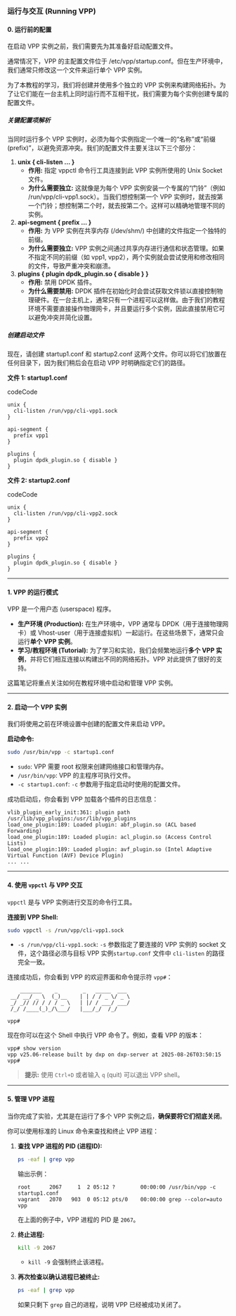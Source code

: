 ### **运行与交互 (Running VPP)**

#### 0. 运行前的配置

在启动 VPP 实例之前，我们需要先为其准备好启动配置文件。

通常情况下，VPP 的主配置文件位于 /etc/vpp/startup.conf。但在生产环境中，我们通常只修改这一个文件来运行单个 VPP 实例。

为了本教程的学习，我们将创建并使用多个独立的 VPP 实例来构建网络拓扑。为了让它们能在一台主机上同时运行而不互相干扰，我们需要为每个实例创建专属的配置文件。

##### **关键配置项解析**

当同时运行多个 VPP 实例时，必须为每个实例指定一个唯一的“名称”或“前缀 (prefix)”，以避免资源冲突。我们的配置文件主要关注以下三个部分：

1. **unix { cli-listen ... }**
   - **作用:** 指定 vppctl 命令行工具连接到此 VPP 实例所使用的 Unix Socket 文件。
   - **为什么需要独立:** 这就像是为每个 VPP 实例安装一个专属的“门铃”（例如 /run/vpp/cli-vpp1.sock）。当我们想控制第一个 VPP 实例时，就去按第一个门铃；想控制第二个时，就去按第二个。这样可以精确地管理不同的实例。
2. **api-segment { prefix ... }**
   - **作用:** 为 VPP 实例在共享内存 (/dev/shm/) 中创建的文件指定一个独特的前缀。
   - **为什么需要独立:** VPP 实例之间通过共享内存进行通信和状态管理。如果不指定不同的前缀（如 vpp1, vpp2），两个实例就会尝试使用和修改相同的文件，导致严重冲突和崩溃。
3. **plugins { plugin dpdk_plugin.so { disable } }**
   - **作用:** 禁用 DPDK 插件。
   - **为什么需要禁用:** DPDK 插件在初始化时会尝试获取文件锁以直接控制物理硬件。在一台主机上，通常只有一个进程可以这样做。由于我们的教程环境不需要直接操作物理网卡，并且要运行多个实例，因此直接禁用它可以避免冲突并简化设置。

##### **创建启动文件**

现在，请创建 startup1.conf 和 startup2.conf 这两个文件。你可以将它们放置在任何目录下，因为我们稍后会在启动 VPP 时明确指定它们的路径。

**文件 1: startup1.conf**

codeCode

```
unix {
  cli-listen /run/vpp/cli-vpp1.sock
}

api-segment {
  prefix vpp1
}

plugins {
  plugin dpdk_plugin.so { disable }
}
```

**文件 2: startup2.conf**

codeCode

```
unix {
  cli-listen /run/vpp/cli-vpp2.sock
}

api-segment {
  prefix vpp2
}

plugins {
  plugin dpdk_plugin.so { disable }
}
```

------





#### **1. VPP 的运行模式**

VPP 是一个用户态 (userspace) 程序。

*   **生产环境 (Production):** 在生产环境中，VPP 通常与 DPDK（用于连接物理网卡）或 Vhost-user（用于连接虚拟机）一起运行。在这些场景下，通常只会运行**单个 VPP 实例**。
*   **学习/教程环境 (Tutorial):** 为了学习和实验，我们会频繁地运行**多个 VPP 实例**，并将它们相互连接以构建出不同的网络拓扑。VPP 对此提供了很好的支持。

这篇笔记将重点关注如何在教程环境中启动和管理 VPP 实例。

---

#### **2. 启动一个 VPP 实例**

我们将使用之前在环境设置中创建的配置文件来启动 VPP。

**启动命令:**
```bash
sudo /usr/bin/vpp -c startup1.conf
```
*   `sudo`: VPP 需要 root 权限来创建网络接口和管理内存。
*   `/usr/bin/vpp`: VPP 的主程序可执行文件。
*   `-c startup1.conf`: `-c` 参数用于指定启动时使用的配置文件。

成功启动后，你会看到 VPP 加载各个插件的日志信息：

```
vlib_plugin_early_init:361: plugin path /usr/lib/vpp_plugins:/usr/lib/vpp_plugins
load_one_plugin:189: Loaded plugin: abf_plugin.so (ACL based Forwarding)
load_one_plugin:189: Loaded plugin: acl_plugin.so (Access Control Lists)
load_one_plugin:189: Loaded plugin: avf_plugin.so (Intel Adaptive Virtual Function (AVF) Device Plugin)
... ...
```

---



#### **4. 使用 `vppctl` 与 VPP 交互**

`vppctl` 是与 VPP 实例进行交互的命令行工具。

**连接到 VPP Shell:**

```bash
sudo vppctl -s /run/vpp/cli-vpp1.sock
```
*   `-s /run/vpp/cli-vpp1.sock`: `-s` 参数指定了要连接的 VPP 实例的 socket 文件，这个路径必须与目标 VPP 实例`startup.conf` 文件中 `cli-listen` 的路径完全一致。

连接成功后，你会看到 VPP 的欢迎界面和命令提示符 `vpp#`：

```
    _______    _        _   _____  ___
 __/ __/ _ \  (_)__    | | / / _ \/ _ \
 _/ _// // / / / _ \   | |/ / ___/ ___/
 /_/ /____(_)_/\___/   |___/_/  /_/

vpp#
```

现在你可以在这个 Shell 中执行 VPP 命令了。例如，查看 VPP 的版本：
```
vpp# show version
vpp v25.06-release built by dxp on dxp-server at 2025-08-26T03:50:15
vpp#
```

> **提示:** 使用 `Ctrl+D` 或者输入 `q` (quit) 可以退出 VPP shell。

---

#### **5. 管理 VPP 进程**

当你完成了实验，尤其是在运行了多个 VPP 实例之后，**确保要将它们彻底关闭**。

你可以使用标准的 Linux 命令来查找和终止 VPP 进程：

1.  **查找 VPP 进程的 PID (进程ID):**
    ```bash
    ps -eaf | grep vpp
    ```
    输出示例：
    ```
    root      2067     1  2 05:12 ?        00:00:00 /usr/bin/vpp -c startup1.conf
    vagrant   2070   903  0 05:12 pts/0    00:00:00 grep --color=auto vpp
    ```
    在上面的例子中，VPP 进程的 PID 是 `2067`。

2.  **终止进程:**
    ```bash
    kill -9 2067
    ```
    * `kill -9` 会强制终止该进程。

3.  **再次检查以确认进程已被终止:**
    ```bash
    ps -eaf | grep vpp
    ```
    如果只剩下 `grep` 自己的进程，说明 VPP 已经被成功关闭了。
